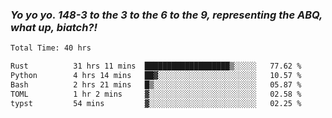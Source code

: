 ### ***Yo yo yo. 148-3 to the 3 to the 6 to the 9, representing the ABQ, what up, biatch?!***

<!--START_SECTION:waka-->

```txt
Total Time: 40 hrs

Rust          31 hrs 11 mins  ███████████████████▒░░░░░   77.62 %
Python        4 hrs 14 mins   ██▓░░░░░░░░░░░░░░░░░░░░░░   10.57 %
Bash          2 hrs 21 mins   █▒░░░░░░░░░░░░░░░░░░░░░░░   05.87 %
TOML          1 hr 2 mins     ▓░░░░░░░░░░░░░░░░░░░░░░░░   02.58 %
typst         54 mins         ▓░░░░░░░░░░░░░░░░░░░░░░░░   02.25 %
```

<!--END_SECTION:waka-->

<!--
**AJMC2002/AJMC2002** is a ✨ _special_ ✨ repository because its `README.md` (this file) appears on your GitHub profile.

Here are some ideas to get you started:

- 🔭 I’m currently working on ...
- 🌱 I’m currently learning ...
- 👯 I’m looking to collaborate on ...
- 🤔 I’m looking for help with ...
- 💬 Ask me about ...
- 📫 How to reach me: ...
- 😄 Pronouns: ...
- ⚡ Fun fact: ...
-->
